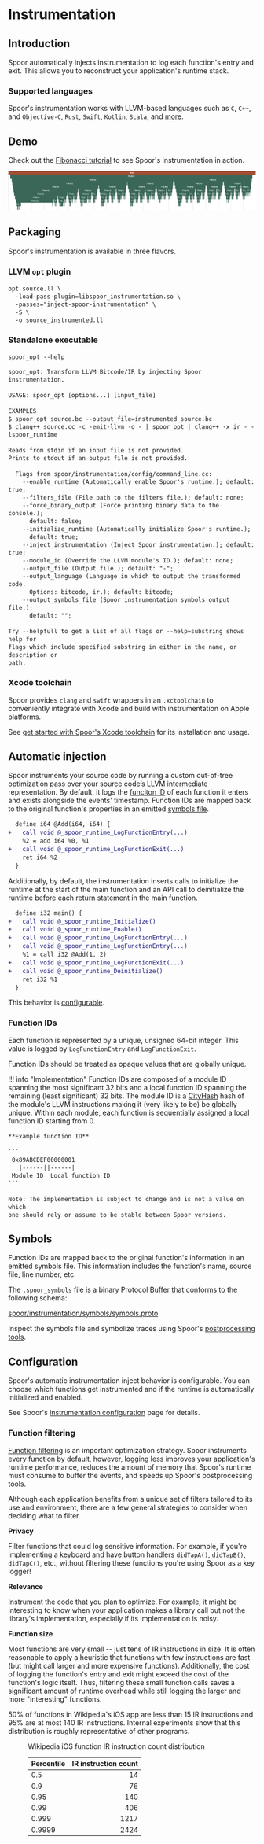 # Instrumentation

## Introduction

Spoor automatically injects instrumentation to log each function's entry and
exit. This allows you to reconstruct your application's runtime stack.

### Supported languages

Spoor's instrumentation works with LLVM-based languages such as `C`, `C++`, and
`Objective-C`, `Rust`, `Swift`, `Kotlin`, `Scala`, and [more][llvm-languages].

## Demo

Check out the [Fibonacci tutorial][fibonacci-tutorial] to see Spoor's
instrumentation in action.

![Visualization computing the tenth Fibonacci number][fib-visualization]

## Packaging

Spoor's instrumentation is available in three flavors.

### LLVM `opt` plugin

```
opt source.ll \
  -load-pass-plugin=libspoor_instrumentation.so \
  -passes="inject-spoor-instrumentation" \
  -S \
  -o source_instrumented.ll
```

### Standalone executable

```
spoor_opt --help
```

```
spoor_opt: Transform LLVM Bitcode/IR by injecting Spoor instrumentation.

USAGE: spoor_opt [options...] [input_file]

EXAMPLES
$ spoor_opt source.bc --output_file=instrumented_source.bc
$ clang++ source.cc -c -emit-llvm -o - | spoor_opt | clang++ -x ir - -lspoor_runtime

Reads from stdin if an input file is not provided.
Prints to stdout if an output file is not provided.

  Flags from spoor/instrumentation/config/command_line.cc:
    --enable_runtime (Automatically enable Spoor's runtime.); default: true;
    --filters_file (File path to the filters file.); default: none;
    --force_binary_output (Force printing binary data to the console.);
      default: false;
    --initialize_runtime (Automatically initialize Spoor's runtime.);
      default: true;
    --inject_instrumentation (Inject Spoor instrumentation.); default: true;
    --module_id (Override the LLVM module's ID.); default: none;
    --output_file (Output file.); default: "-";
    --output_language (Language in which to output the transformed code.
      Options: bitcode, ir.); default: bitcode;
    --output_symbols_file (Spoor instrumentation symbols output file.);
      default: "";

Try --helpfull to get a list of all flags or --help=substring shows help for
flags which include specified substring in either in the name, or description or
path.
```

### Xcode toolchain

Spoor provides `clang` and `swift` wrappers in an `.xctoolchain` to conveniently
integrate with Xcode and build with instrumentation on Apple platforms.

See [get started with Spoor's Xcode toolchain][get-started-xcode-toolchain] for
its installation and usage.

## Automatic injection

Spoor instruments your source code by running a custom out-of-tree optimization
pass over your source code’s LLVM intermediate representation. By default, it
logs the [funciton ID][function-id] of each function it enters and exists
alongside the events' timestamp. Function IDs are mapped back to the original
function's properties in an emitted [symbols file][symbols].

```diff
  define i64 @Add(i64, i64) {
+   call void @_spoor_runtime_LogFunctionEntry(...)
    %2 = add i64 %0, %1
+   call void @_spoor_runtime_LogFunctionExit(...)
    ret i64 %2
  }
```

Additionally, by default, the instrumentation inserts calls to initialize the
runtime at the start of the main function and an API call to deinitialize the
runtime before each return statement in the main function.

```diff
  define i32 main() {
+   call void @_spoor_runtime_Initialize()
+   call void @_spoor_runtime_Enable()
+   call void @_spoor_runtime_LogFunctionEntry(...)
+   call void @_spoor_runtime_LogFunctionEntry(...)
    %1 = call i32 @Add(1, 2)
+   call void @_spoor_runtime_LogFunctionExit(...)
+   call void @_spoor_runtime_Deinitialize()
    ret i32 %1
  }
```

This behavior is [configurable][configuration].

### Function IDs

Each function is represented by a unique, unsigned 64-bit integer. This value is
logged by `LogFunctionEntry` and `LogFunctionExit`.

Function IDs should be treated as opaque values that are globally unique.

!!! info "Implementation"
    Function IDs are composed of a module ID spanning the most significant 32
    bits and a local function ID spanning the remaining (least significant) 32
    bits. The module ID is a [CityHash][city-hash] hash of the module's LLVM
    instructions making it (very likely to be) be globally unique. Within each
    module, each function is sequentially assigned a local function ID starting
    from 0. 

    **Example function ID**

    ```
     0x89ABCDEF00000001
       |------||------|
     Module ID  Local function ID
    ```

    Note: The implementation is subject to change and is not a value on which
    one should rely or assume to be stable between Spoor versions.


## Symbols

Function IDs are mapped back to the original function's information in an
emitted symbols file. This information includes the function's name, source
file, line number, etc.

The `.spoor_symbols` file is a binary Protocol Buffer that conforms to the
following schema:

[spoor/instrumentation/symbols/symbols.proto][symbols-proto]

Inspect the symbols file and symbolize traces using Spoor's
[postprocessing tools][postprocessing].

## Configuration

Spoor's automatic instrumentation inject behavior is configurable. You can
choose which functions get instrumented and if the runtime is automatically
initialized and enabled.

See Spoor's [instrumentation configuration][instrumentation-configuration] page
for details.

### Function filtering

[Function filtering][configuration-filters] is an important optimization
strategy. Spoor instruments every function by default, however, logging less
improves your application's runtime performance, reduces the amount of memory
that Spoor's runtime must consume to buffer the events, and speeds up Spoor's
postprocessing tools.

Although each application benefits from a unique set of filters tailored to its
use and environment, there are a few general strategies to consider when
deciding what to filter.

**Privacy**

Filter functions that could log sensitive information. For example, if you're
implementing a keyboard and have button handlers `didTapA()`, `didTapB()`,
`didTapC()`, etc., without filtering these functions you're using Spoor as a
key logger!

**Relevance**

Instrument the code that you plan to optimize. For example, it might be
interesting to know when your application makes a library call but not the
library's implementation, especially if its implementation is noisy.

**Function size**

Most functions are very small -- just tens of IR instructions in size. It is
often reasonable to apply a heuristic that functions with few instructions are
fast (but might call larger and more expensive functions). Additionally, the
cost of logging the function's entry and exit might exceed the cost of the
function's logic itself. Thus, filtering these small function calls saves a
significant amount of runtime overhead while still logging the larger and more
"interesting" functions.

50% of functions in Wikipedia's iOS app are less than 15 IR instructions and 95%
are at most 140 IR instructions. Internal experiments show that this
distribution is roughly representative of other programs.

<figure markdown>
  <figcaption>
    Wikipedia iOS function IR instruction count distribution
  </figcaption>

  Percentile | IR instruction count
  ---------- | -------------------:
  0.5        |                   14
  0.9        |                   76
  0.95       |                  140
  0.99       |                  406
  0.999      |                 1217
  0.9999     |                 2424

</figure>

[city-hash]: https://github.com/google/cityhash
[configuration-filters]: configuration/#filters-file_1
[instrumentation-configuration]: configuration
[configuration]: #configuration
[fib-visualization]: /tutorials/fib-visualization.png
[fibonacci-tutorial]: /tutorials/fibonacci/
[function-id]: #function-id
[get-started-xcode-toolchain]: /get-started/xcode-toolchain/
[llvm-languages]: https://en.wikipedia.org/wiki/LLVM
[postprocessing]: /about/postprocessing/
[symbols-proto]: https://github.com/microsoft/spoor/blob/master/spoor/instrumentation/symbols/symbols.proto
[symbols]: #symbols
